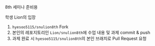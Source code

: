 8th 세미나 준비용 

학생 Lion의 입장
1. `hyesoo5115/snulion8th` Fork
2. 본인의 레포지토리인 `Lion/snulion8th`에 수업 내용 및 과제 commit & push
3. 과제 완료 시 `hyesoo5115/snulion8th`의 본인 브래치로 Pull Request 요청
